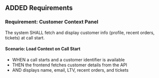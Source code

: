 ## ADDED Requirements

### Requirement: Customer Context Panel
The system SHALL fetch and display customer info (profile, recent orders, tickets) at call start.

#### Scenario: Load Context on Call Start
- WHEN a call starts and a customer identifier is available
- THEN the frontend fetches customer details from the API
- AND displays name, email, LTV, recent orders, and tickets

